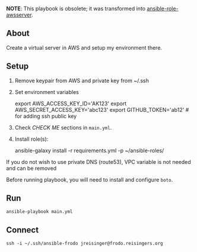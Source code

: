 **NOTE**: This playbook is obsolete; it was transformed into [ansible-role-awsserver](https://github.com/jreisinger/ansible-role-awsserver).

## About

Create a virtual server in AWS and setup my environment there.

## Setup

1) Remove keypair from AWS and private key from ~/.ssh

2) Set environment variables

    export AWS_ACCESS_KEY_ID='AK123'
    export AWS_SECRET_ACCESS_KEY='abc123'
    export GITHUB_TOKEN='ab12'  # for adding ssh public key

3) Check *CHECK ME* sections in `main.yml`.

4) Install role(s):

    ansible-galaxy install -r requirements.yml -p ~/ansible-roles/

If you do not wish to use private DNS (route53), VPC variable is not
needed and can be removed

Before running playbook, you will need to install and configure `boto`.

## Run

    ansible-playbook main.yml

## Connect

    ssh -i ~/.ssh/ansible-frodo jreisinger@frodo.reisingers.org
